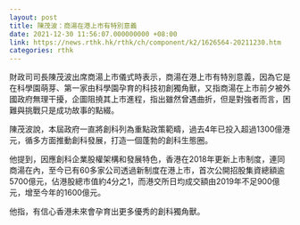 ```yaml
---
layout: post
title: 陳茂波：商湯在港上市有特別意義
date: 2021-12-30 11:56:07.000000000 +08:00
link: https://news.rthk.hk/rthk/ch/component/k2/1626564-20211230.htm
categories: rthk
---
```


財政司司長陳茂波出席商湯上市儀式時表示，商湯在港上市有特別意義，因為它是在科學園萌芽、第一家由科學園孕育的科技初創獨角獸，又指商湯在上市前夕被外國政府無理干擾，企圖阻撓其上市進程，指出雖然曾遇曲折，但是對強者而言，困難與挑戰只是成功故事的點綴。

陳茂波說，本屆政府一直將創科列為重點政策範疇，過去4年已投入超過1300億港元，循多方面推動創科發展，打造一個蓬勃的創科生態圈。

他提到，因應創科企業股權架構和發展特色，香港在2018年更新上市制度，連同商湯在內，至今已有60多家公司透過新制度在港上市，首次公開招股集資總額逾5700億元，佔港股總市值約4分之1，而港交所日均成交額由2019年不足900億元，增至今年的1600億元。

他指，有信心香港未來會孕育出更多優秀的創科獨角獸。
